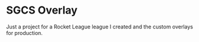 # SGCS Overlay
Just a project for a Rocket League league I created and the custom overlays for production.